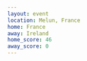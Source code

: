 ```yaml
---
layout: event
location: Melun, France
home: France
away: Ireland
home_score: 46
away_score: 0
---
```

